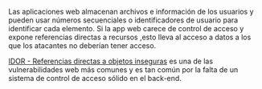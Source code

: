 Las aplicaciones web almacenan archivos e información de los usuarios y pueden usar números secuenciales o identificadores de usuario para identificar cada elemento. Si la app web carece de control de acceso y expone referencias directas a recursos ,esto lleva al acceso a datos a los que los atacantes no deberían tener acceso.

[IDOR - Referencias directas a objetos inseguras](https://owasp.org/www-project-web-security-testing-guide/latest/4-Web_Application_Security_Testing/05-Authorization_Testing/04-Testing_for_Insecure_Direct_Object_References) es una de las vulnerabilidades web más comunes y es tan común por la falta de un sistema de control de acceso sólido en el back-end.

